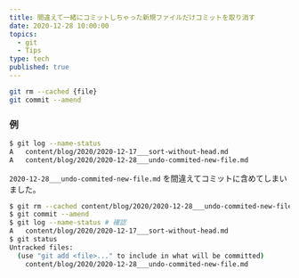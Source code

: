 ```yaml
---
title: 間違えて一緒にコミットしちゃった新規ファイルだけコミットを取り消す
date: 2020-12-28 10:00:00
topics:
  - git
  - Tips
type: tech
published: true
---
```


```sh
git rm --cached {file}
git commit --amend
```

### 例

```sh
$ git log --name-status
A   content/blog/2020/2020-12-17___sort-without-head.md
A   content/blog/2020/2020-12-28___undo-commited-new-file.md

```

`2020-12-28___undo-commited-new-file.md` を間違えてコミットに含めてしまいました。

```sh
$ git rm --cached content/blog/2020/2020-12-28___undo-commited-new-file.md
$ git commit --amend
$ git log --name-status # 確認
A   content/blog/2020/2020-12-17___sort-without-head.md
$ git status
Untracked files:
  (use "git add <file>..." to include in what will be committed)
	content/blog/2020/2020-12-28___undo-commited-new-file.md
```
